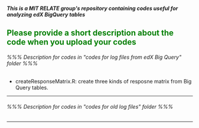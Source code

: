 ##### This is a MIT RELATE group's repository containing codes useful for analyzing edX BigQuery tables
<span style="color: green"> Please provide a short description about the code when you upload your codes </span>
----------------

###### %%% Description for codes in "codes for log files from edX Big Query" folder %%%

- createResponseMatrix.R: create three kinds of resposne matrix from Big Query tables. 





----------------

###### %%% Description for codes in "codes for old log files" folder %%%






----------------
